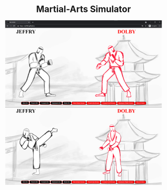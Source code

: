 # <div align=center>Martial-Arts Simulator</div>

<img src="images/dojo.png"/>
<img src="images/dojo1.png"/>


